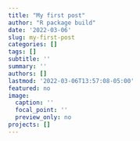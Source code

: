 ```yaml
---
title: "My first post"
author: "R package build"
date: '2022-03-06'
slug: my-first-post
categories: []
tags: []
subtitle: ''
summary: ''
authors: []
lastmod: '2022-03-06T13:57:08-05:00'
featured: no
image:
  caption: ''
  focal_point: ''
  preview_only: no
projects: []
---
```

